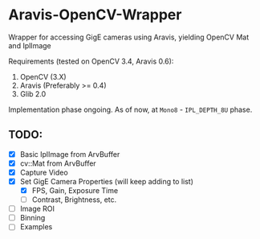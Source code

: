 # Aravis-OpenCV-Wrapper
Wrapper for accessing GigE cameras using Aravis, yielding OpenCV Mat and IplImage

Requirements (tested on OpenCV 3.4, Aravis 0.6):
1. OpenCV (3.X)
2. Aravis (Preferably >= 0.4) 
3. Glib 2.0

Implementation phase ongoing. As of now, at `Mono8` - `IPL_DEPTH_8U` phase.

## TODO:
- [x] Basic IplImage from ArvBuffer
- [x] cv::Mat from ArvBuffer
- [x] Capture Video
- [x] Set GigE Camera Properties (will keep adding to list)
    - [x] FPS, Gain, Exposure Time
    - [ ] Contrast, Brightness, etc.
- [ ] Image ROI 
- [ ] Binning
- [ ] Examples